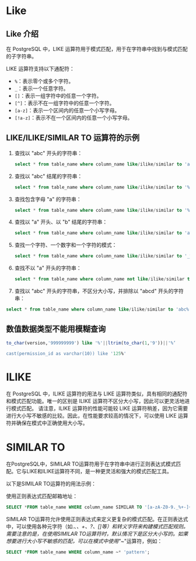 # Like

## Like 介绍

在 PostgreSQL 中，LIKE 运算符用于模式匹配，用于在字符串中找到与模式匹配的子字符串。

LIKE 运算符支持以下通配符：

* `%`：表示零个或多个字符。
* `_`：表示一个任意字符。
* `[]`：表示一组字符中的任意一个字符。
* `[^]`：表示不在一组字符中的任意一个字符。
* `[a-z]`：表示一个区间内的任意一个小写字母。
* `[!a-z]`：表示不在一个区间内的任意一个小写字母。

## LIKE/ILIKE/SIMILAR TO 运算符的示例

1. 查找以 "abc" 开头的字符串：
   ```sql
   select * from table_name where column_name like/ilike/similar to 'abc%';
   ```
2. 查找以 "abc" 结尾的字符串：
   ```sql
   select * from table_name where column_name like/ilike/similar to '%abc';
   ```
3. 查找包含字母 "a" 的字符串：
   ```sql
   select * from table_name where column_name like/ilike/similar to '%a%';
   ```
4. 查找以 "a" 开头、以 "b" 结尾的字符串：
   ```sql
   select * from table_name where column_name like/ilike/similar to 'a%b';
   ```
5. 查找一个字符、一个数字和一个字符的模式：
   ```sql
   select * from table_name where column_name like/ilike/similar to '_%_';
   ```
6. 查找不以 "a" 开头的字符串：
   ```sql
   select * from table_name where column_name not like/ilike/similar to 'a%';
   ```
7. 查找以 "abc" 开头的字符串，不区分大小写，并排除以 "abcd" 开头的字符串：
  ```sql
  select * from table_name where column_name like/ilike/similar to 'abc%' and column_name not like/ilike/similar to 'abcd%';
  ```

## 数值数据类型不能用模糊查询

```sql
to_char(version,'999999999') like '%'||ltrim(to_char(1,'9'))||'%‘

cast(permission_id as varchar(10)) like '125%'
```

# ILIKE
在 PostgreSQL 中，ILIKE 运算符的用法与 LIKE 运算符类似，具有相同的通配符和模式匹配功能。唯一的区别是 ILIKE 运算符不区分大小写，因此可以更灵活地进行模式匹配。
请注意，ILIKE 运算符的性能可能较 LIKE 运算符稍差，因为它需要进行大小写不敏感的比较。因此，在性能要求较高的情况下，可以使用 LIKE 运算符并确保在模式中正确使用大小写。

# SIMILAR TO
在PostgreSQL中，SIMILAR TO运算符用于在字符串中进行正则表达式模式匹配。它与LIKE和ILIKE运算符不同，是一种更灵活和强大的模式匹配工具。

以下是SIMILAR TO运算符的用法示例：

使用正则表达式匹配邮箱地址：
```sql
SELECT *FROM table_name WHERE column_name SIMILAR TO '[a-zA-Z0-9._%+-]+@[a-zA-Z0-9.-]+\.[a-zA-Z]{2,4}';
```

SIMILAR TO运算符允许使用正则表达式来定义更复杂的模式匹配。在正则表达式中，可以使用各种元字符（如.、*、+、?、[]等）和转义字符来构建模式匹配规则。
需要注意的是，在使用SIMILAR TO运算符时，默认情况下是区分大小写的。如果想要进行大小写不敏感的匹配，可以在模式中使用"~*"运算符，例如：
```sql
SELECT *FROM table_name WHERE column_name ~* 'pattern';
```
